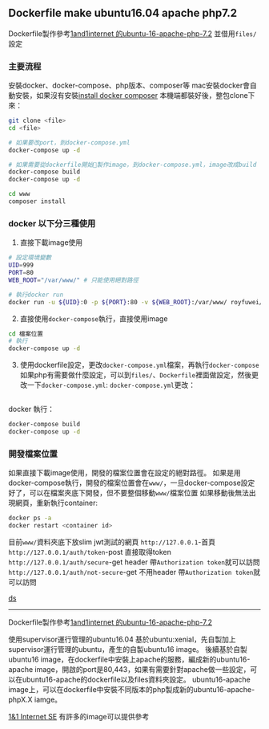 ## Dockerfile make ubuntu16.04 apache php7.2


Dockerfile製作參考[1and1internet 的ubuntu-16-apache-php-7.2](https://github.com/1and1internet/ubuntu-16-apache-php-7.2)
並借用`files/`設定

### 主要流程
安裝docker、docker-compose、php版本、composer等
mac安裝docker會自動安裝，如果沒有安裝[install docker composer](https://docs.docker.com/compose/install/#install-compose)
本機端都裝好後，整包clone下來：
```sh
git clone <file>
cd <file>

# 如果要改port，到docker-compose.yml
docker-compose up -d

# 如果需要從dockerfile開始製作image，到docker-compose.yml，image改成build
docker-compose build
docker-compose up -d

cd www
composer install
```


### docker 以下分三種使用
1. 直接下載image使用
```sh
# 設定環境變數
UID=999
PORT=80
WEB_ROOT="/var/www/" # 只能使用絕對路徑

# 執行docker run
docker run -u ${UID}:0 -p ${PORT}:80 -v ${WEB_ROOT}:/var/www/ royfuwei/ubuntu16-apache-php7.2
```

2. 直接使用`docker-compose`執行，直接使用image
```sh
cd 檔案位置
# 執行
docker-compose up -d
```

3. 使用dockerfile設定，更改`docker-compose.yml`檔案，再執行`docker-compose`
如果php有需要做什麼設定，可以到`files/`、`Dockerfile`裡面做設定，然後更改一下`docker-compose.yml`:
`docker-compose.yml`更改：
```sh

```
docker 執行：
```sh 
docker-compose build
docker-compose up -d
```

### 開發檔案位置
如果直接下載image使用，開發的檔案位置會在設定的絕對路徑。
如果是用docker-compose執行，開發的檔案位置會在`www/`，一旦docker-compose設定好了，可以在檔案夾底下開發，但不要整個移動`www/`檔案位置
如果移動後無法出現網頁，重新執行container:
```sh
docker ps -a
docker restart <container id>
```
目前`www/`資料夾底下放slim jwt測試的網頁
`http://127.0.0.1`-首頁
`http://127.0.0.1/auth/token`-post 直接取得token
`http://127.0.0.1/auth/secure`-get header 帶`Authorization token`就可以訪問
`http://127.0.0.1/auth/not-secure`-get 不用header 帶`Authorization token`就可以訪問

[ds](./www/README.md)


___

Dockerfile製作參考[1and1internet 的ubuntu-16-apache-php-7.2](https://github.com/1and1internet/ubuntu-16-apache-php-7.2)

使用supervisor運行管理的ubuntu16.04
基於ubuntu:xenial，先自製加上supervisor運行管理的ubuntu，產生的自製ubuntu16 image。
後續基於自製ubuntu16 image，在dockerfile中安裝上apache的服務，編成新的ubuntu16-apache image，開啟的port是80,443，如果有需要針對apache做一些設定，可以在ubuntu16-apache的dockerfile以及files資料夾設定。
ubuntu16-apache image上，可以在dockerfile中安裝不同版本的php製成新的ubuntu16-apache-phpX.X iamge。


[1&1 Internet SE](https://github.com/1and1internet) 有許多的image可以提供參考
